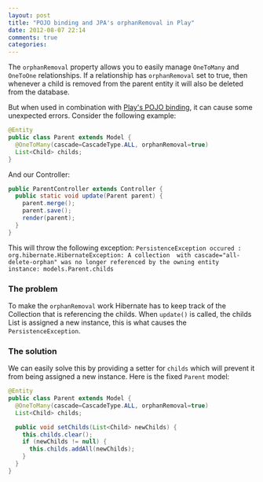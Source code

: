 ```yaml
---
layout: post
title: "POJO binding and JPA's orphanRemoval in Play"
date: 2012-08-07 22:14
comments: true
categories: 
---
```


The `orphanRemoval` property allows you to easily manage `OneToMany` and 
`OneToOne` relationships. If a relationship has `orphanRemoval` set to true, 
then whenever a child is removed from the parent entity it will also be deleted 
from the database.

But when used in combination with 
[Play's POJO binding](http://www.playframework.org/documentation/1.2.4/controllers#pojo), 
it can cause some unexpected errors. Consider the following example:

``` java
@Entity
public class Parent extends Model {
  @OneToMany(cascade=CascadeType.ALL, orphanRemoval=true)
  List<Child> childs;
}
```

And our Controller:

``` java
public ParentController extends Controller {
  public static void update(Parent parent) {
    parent.merge();
    parent.save(); 
    render(parent);
  }
}
```

This will throw the following exception: 
`PersistenceException occured : org.hibernate.HibernateException: A collection 
with cascade="all-delete-orphan" was no longer referenced by the owning entity 
instance: models.Parent.childs`

### The problem
To make the `orphanRemoval` work Hibernate has to keep track of the Collection 
that is referencing the childs. When `update()` is called, the childs List is 
assigned a new instance, this is what causes the `PersistenceException`.

### The solution
We can easily solve this by providing a setter for `childs` which will prevent 
it from being assigned a new instance. Here is the fixed `Parent` model:

``` java
@Entity
public class Parent extends Model {
  @OneToMany(cascade=CascadeType.ALL, orphanRemoval=true)
  List<Child> childs;

  public void setChilds(List<Child> newChilds) {
    this.childs.clear();
    if (newChilds != null) {
      this.childs.addAll(newChilds);
    }
  }
}
```

